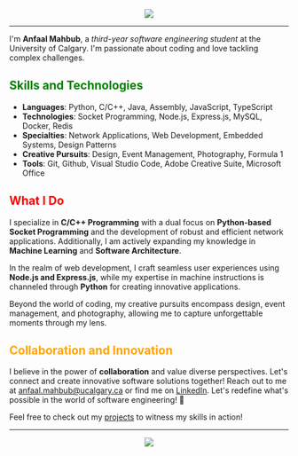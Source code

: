 <div align="center">
  <img src="https://capsule-render.vercel.app/api?type=waving&color=008000&height=80&animation=fadeIn&section=header&text=Hey%20There!&fontColor=FFFFFF&fontSize=70" />
</div>

---

I'm **Anfaal Mahbub**, a *third-year software engineering student* at the University of Calgary. I'm passionate about coding and love tackling complex challenges.

## <span style="color:green">Skills and Technologies</span>

- **Languages**: Python, C/C++, Java, Assembly, JavaScript, TypeScript
- **Technologies**: Socket Programming, Node.js, Express.js, MySQL, Docker, Redis
- **Specialties**: Network Applications, Web Development, Embedded Systems, Design Patterns
- **Creative Pursuits**: Design, Event Management, Photography, Formula 1
- **Tools**: Git, Github, Visual Studio Code, Adobe Creative Suite, Microsoft Office

## <span style="color:red">What I Do</span>

I specialize in **C/C++ Programming** with a dual focus on **Python-based Socket Programming** and the development of robust and efficient network applications. Additionally, I am actively expanding my knowledge in **Machine Learning** and **Software Architecture**.

In the realm of web development, I craft seamless user experiences using **Node.js and Express.js**, while my expertise in machine instructions is channeled through **Python** for creating innovative applications.

Beyond the world of coding, my creative pursuits encompass design, event management, and photography, allowing me to capture unforgettable moments through my lens.

## <span style="color:orange">Collaboration and Innovation</span>

I believe in the power of **collaboration** and value diverse perspectives. Let's connect and create innovative software solutions together! Reach out to me at [anfaal.mahbub@ucalgary.ca](mailto:anfaal.mahbub@ucalgary.ca) or find me on [LinkedIn](https://linkedin.com/in/anfaal-mahbub-b0baa71b1). Let's redefine what's possible in the world of software engineering! 🚀


Feel free to check out my [projects](https://github.com/Anfaal25?tab=repositories) to witness my skills in action!


---

<div align="center">
  <img src="https://capsule-render.vercel.app/api?type=waving&color=008000&height=80&animation=fadeIn&section=footer" />
</div>
